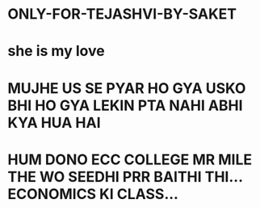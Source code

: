 # ONLY-FOR-TEJASHVI-BY-SAKET
# she is my love 
# MUJHE  US SE PYAR HO GYA USKO BHI HO GYA  LEKIN PTA NAHI ABHI KYA HUA HAI 
# HUM DONO ECC COLLEGE MR MILE THE WO SEEDHI PRR BAITHI THI... ECONOMICS KI CLASS...

